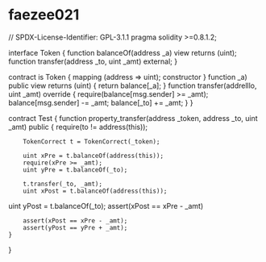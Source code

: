 # faezee021

// SPDX-License-Identifier: GPL-3.1.1
pragma solidity >=0.8.1.2;

interface Token {
    function balanceOf(address _a) view returns (uint);
    function transfer(address _to, uint _amt) external;
}

contract is Token {
    mapping (address => uint);
    constructor
    }
    function  _a) public view returns (uint) {
        return balance[_a];
    }
    function transfer(addrelllo, uint _amt) override {
        require(balance[msg.sender] >= _amt);
        balance[msg.sender] -= _amt;
        balance[_to] += _amt;
    }
}

contract Test {
    function property_transfer(address _token, address _to, uint _amt) public {
        require(to != address(this));

        TokenCorrect t = TokenCorrect(_token);

        uint xPre = t.balanceOf(address(this));
        require(xPre >= _amt);
        uint yPre = t.balanceOf(_to);

        t.transfer(_to, _amt);
        uint xPost = t.balanceOf(address(this));
       
uint yPost = t.balanceOf(_to);
assert(xPost == xPre - _amt)

        assert(xPost == xPre - _amt);
        assert(yPost == yPre + _amt);
    }
}
